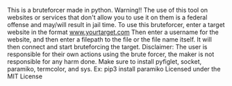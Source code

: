 This is a bruteforcer made in python.
Warning!! The use of this tool on websites or services that don't allow you to use it on them is a federal offense and may/will result in jail time.
To use this bruteforcer, enter a target website in the format www.yourtarget.com
Then enter a username for the website, and then enter a filepath to the file or the file name itself.
It will then connect and start bruteforcing the target.
Disclaimer: The user is responsible for their own actions using the brute forcer, the maker is not responsible for any harm done.
Make sure to install pyfiglet, socket, paramiko, termcolor, and sys. Ex: pip3 install paramiko
Licensed under the MIT License

